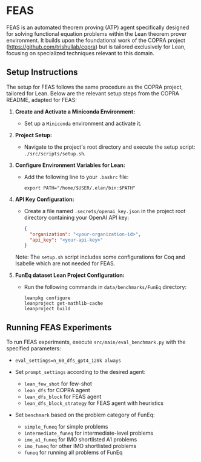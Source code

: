 # FEAS
FEAS is an automated theorem proving (ATP) agent specifically designed for solving functional equation problems within the Lean theorem prover environment. It builds upon the foundational work of the COPRA project (https://github.com/trishullab/copra) but is tailored exclusively for Lean, focusing on specialized techniques relevant to this domain.

## Setup Instructions
The setup for FEAS follows the same procedure as the COPRA project, tailored for Lean. Below are the relevant setup steps from the COPRA README, adapted for FEAS:

1. **Create and Activate a Miniconda Environment:**
   - Set up a `Miniconda` environment and activate it.

2. **Project Setup:**
   - Navigate to the project's root directory and execute the setup script: `./src/scripts/setup.sh`.

3. **Configure Environment Variables for Lean:**
   - Add the following line to your `.bashrc` file:
     ```
     export PATH="/home/$USER/.elan/bin:$PATH"
     ```

4. **API Key Configuration:**
   - Create a file named `.secrets/openai_key.json` in the project root directory containing your OpenAI API key:
     ```json
     {
       "organization": "<your-organization-id>",
       "api_key": "<your-api-key>"
     }
     ```

   Note: The `setup.sh` script includes some configurations for Coq and Isabelle which are not needed for FEAS.

5. **FunEq dataset Lean Project Configuration:**
   - Run the following commands in `data/benchmarks/FunEq` directory:
     ```
     leanpkg configure
     leanproject get-mathlib-cache
     leanproject build
     ```

## Running FEAS Experiments
To run FEAS experiments, execute `src/main/eval_benchmark.py` with the specified parameters:
- `eval_settings=n_60_dfs_gpt4_128k always`
- Set `prompt_settings` according to the desired agent:
  - `lean_few_shot` for few-shot
  - `lean_dfs` for COPRA agent
  - `lean_dfs_block` for FEAS agent
  - `lean_dfs_block_strategy` for FEAS agent with heuristics

- Set `benchmark` based on the problem category of FunEq:
  - `simple_funeq` for simple problems
  - `intermediate_funeq` for intermediate-level problems
  - `imo_a1_funeq` for IMO shortlisted A1 problems
  - `imo_funeq` for other IMO shortlisted problems
  - `funeq` for running all problems of FunEq
